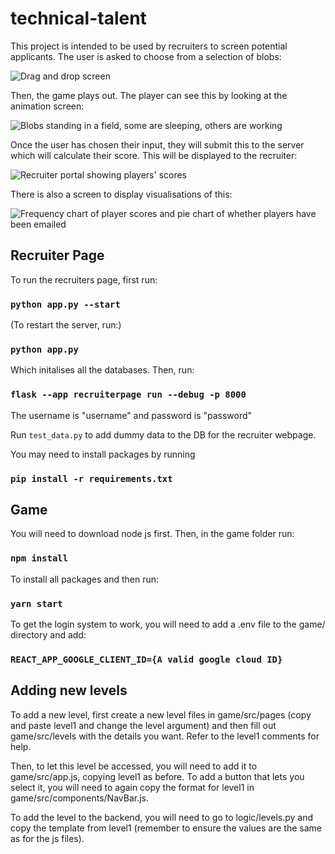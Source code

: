 # technical-talent

This project is intended to be used by recruiters to screen potential
applicants. The user is asked to choose from a selection of blobs:

![Drag and drop screen](https://github.com/oxgdp7/technical-talent/assets/72282582/8fdd6fec-eead-4632-a326-d72a863e64c1)

Then, the game plays out. The player can see this by looking at the animation
screen:

![Blobs standing in a field, some are sleeping, others are working](https://github.com/oxgdp7/technical-talent/assets/72282582/d136b9db-4184-49d7-a2c9-8d7d03a37978)

Once the user has chosen their input, they will submit this to the server which
will calculate their score. This will be displayed to the recruiter:

![Recruiter portal showing players' scores](https://github.com/oxgdp7/technical-talent/assets/72282582/805c7c4e-465d-430f-8923-c2ea3b81cf5e)

There is also a screen to display visualisations of this:

![Frequency chart of player scores and pie chart of whether players have been emailed](https://github.com/oxgdp7/technical-talent/assets/72282582/4e62a6c7-dba1-4941-81ac-020633373ef2)

## Recruiter Page

To run the recruiters page, first run:
### `python app.py --start`

(To restart the server, run:)
### `python app.py`

Which initalises all the databases. Then, run:

### `flask --app recruiterpage run --debug -p 8000`

The username is "username" and password is "password"

Run `test_data.py` to add dummy data to the DB for the recruiter webpage.

You may need to install packages by running
### `pip install -r requirements.txt`

## Game

You will need to download node js first. Then, in the game folder run:
### `npm install`

To install all packages and then run:
### `yarn start`

To get the login system to work, you will need to add a .env file to the game/
directory and add:
### `REACT_APP_GOOGLE_CLIENT_ID={A valid google cloud ID}`

## Adding new levels

To add a new level, first create a new level files in game/src/pages (copy and
paste level1 and change the level argument) and then fill out game/src/levels
with the details you want. Refer to the level1 comments for help.

Then, to let this level be accessed, you will need to add it to game/src/app.js,
copying level1 as before. To add a button that lets you select it, you will need
to again copy the format for level1 in game/src/components/NavBar.js.

To add the level to the backend, you will need to go to logic/levels.py and
copy the template from level1 (remember to ensure the values are the same as for
the js files).
